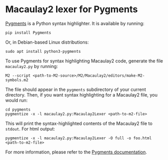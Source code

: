 Macaulay2 lexer for Pygments
============================

[Pygments](https://pygments.org/) is a Python syntax highlighter.  It is available by running:

```
pip install Pygments
```

Or, in Debian-based Linux distributions:

```
sudo apt install python3-pygments
```

To use Pygments for syntax highlighting Macaulay2 code, generate the
file `macaulay2.py` by running:

```
M2 --script <path-to-M2-source>/M2/Macaulay2/editors/make-M2-symbols.m2
```

The file should appear in the `pygments` subdirectory of your current
directory.  Then, if you want syntax highlighting for a Macaulay2 file,
you would run:

```
cd pygments
pygmentize -x -l macaulay2.py:Macaulay2Lexer <path-to-m2-file>
```

This will print the syntax-highlighted contents of the Macaulay2 file to
`stdout`.  For html output:

```
pygmentize -x -l macaulay2.py:Macaulay2Lexer -O full -o foo.html <path-to-m2-file>
```

For more information, please refer to the [Pygments
documentation](https://pygments.org/docs/).
